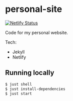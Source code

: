 # personal-site

[![Netlify Status](https://api.netlify.com/api/v1/badges/93a60034-e728-4e64-894d-b0c6ea9a5697/deploy-status)](https://app.netlify.com/sites/goofy-nightingale-d11a3d/deploys)

Code for my personal website.

Tech:
* Jekyll
* Netlify

## Running locally

```bash
$ just shell
$ just install-dependencies
$ just start
```
